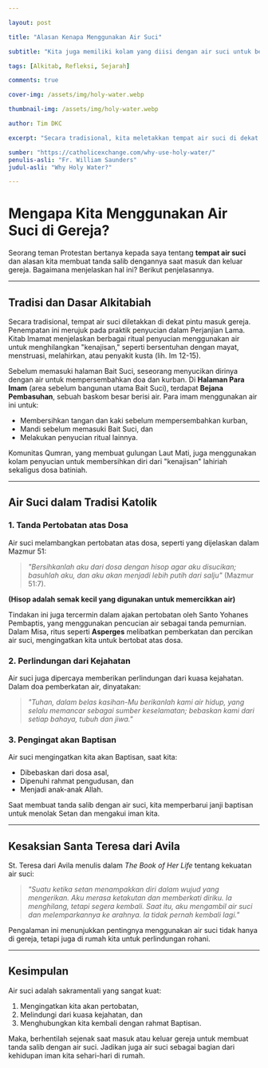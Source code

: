 ```yaml
---

layout: post

title: "Alasan Kenapa Menggunakan Air Suci"

subtitle: "Kita juga memiliki kolam yang diisi dengan air suci untuk berkat karena tiga alasan: sebagai tanda pertobatan atas dosa, untuk perlindungan dari kejahatan, dan sebagai pengingat akan Baptisan kita."

tags: [Alkitab, Refleksi, Sejarah]

comments: true

cover-img: /assets/img/holy-water.webp

thumbnail-img: /assets/img/holy-water.webp

author: Tim DKC

excerpt: "Secara tradisional, kita meletakkan tempat air suci di dekat pintu masuk gereja kita. Penempatan dan penggunaan ini sebenarnya sesuai dengan praktik penyucian Yahudi di Perjanjian Lama: Kitab Imamat menetapkan berbagai ritual penyucian menggunakan air untuk menghilangkan 'kenajisan' yang terkait, misalnya, dengan bersentuhan dengan mayat, menstruasi, melahirkan, atau kusta (lih. Im 12-15)."

sumber: "https://catholicexchange.com/why-use-holy-water/"
penulis-asli: "Fr. William Saunders"
judul-asli: "Why Holy Water?"

---
```


# Mengapa Kita Menggunakan Air Suci di Gereja?

Seorang teman Protestan bertanya kepada saya tentang **tempat air suci** dan alasan kita membuat tanda salib dengannya saat masuk dan keluar gereja. Bagaimana menjelaskan hal ini? Berikut penjelasannya.

---

## Tradisi dan Dasar Alkitabiah

Secara tradisional, tempat air suci diletakkan di dekat pintu masuk gereja. Penempatan ini merujuk pada praktik penyucian dalam Perjanjian Lama.  
Kitab Imamat menjelaskan berbagai ritual penyucian menggunakan air untuk menghilangkan "kenajisan," seperti bersentuhan dengan mayat, menstruasi, melahirkan, atau penyakit kusta (lih. Im 12-15).  

Sebelum memasuki halaman Bait Suci, seseorang menyucikan dirinya dengan air untuk mempersembahkan doa dan kurban. Di **Halaman Para Imam** (area sebelum bangunan utama Bait Suci), terdapat **Bejana Pembasuhan**, sebuah baskom besar berisi air. Para imam menggunakan air ini untuk:  
- Membersihkan tangan dan kaki sebelum mempersembahkan kurban,  
- Mandi sebelum memasuki Bait Suci, dan  
- Melakukan penyucian ritual lainnya.  

Komunitas Qumran, yang membuat gulungan Laut Mati, juga menggunakan kolam penyucian untuk membersihkan diri dari "kenajisan" lahiriah sekaligus dosa batiniah.  

---

## Air Suci dalam Tradisi Katolik  

### 1. **Tanda Pertobatan atas Dosa**  
Air suci melambangkan pertobatan atas dosa, seperti yang dijelaskan dalam Mazmur 51:  
> *"Bersihkanlah aku dari dosa dengan hisop agar aku disucikan; basuhlah aku, dan aku akan menjadi lebih putih dari salju"* (Mazmur 51:7).  

**(Hisop adalah semak kecil yang digunakan untuk memercikkan air)**

Tindakan ini juga tercermin dalam ajakan pertobatan oleh Santo Yohanes Pembaptis, yang menggunakan pencucian air sebagai tanda pemurnian. Dalam Misa, ritus seperti **Asperges** melibatkan pemberkatan dan percikan air suci, mengingatkan kita untuk bertobat atas dosa.  

### 2. **Perlindungan dari Kejahatan**  
Air suci juga dipercaya memberikan perlindungan dari kuasa kejahatan. Dalam doa pemberkatan air, dinyatakan:  
> *"Tuhan, dalam belas kasihan-Mu berikanlah kami air hidup, yang selalu memancar sebagai sumber keselamatan; bebaskan kami dari setiap bahaya, tubuh dan jiwa."*  

### 3. **Pengingat akan Baptisan**  
Air suci mengingatkan kita akan Baptisan, saat kita:  
- Dibebaskan dari dosa asal,  
- Dipenuhi rahmat pengudusan, dan  
- Menjadi anak-anak Allah.  

Saat membuat tanda salib dengan air suci, kita memperbarui janji baptisan untuk menolak Setan dan mengakui iman kita.  

---

## Kesaksian Santa Teresa dari Avila  

St. Teresa dari Avila menulis dalam *The Book of Her Life* tentang kekuatan air suci:  
> *"Suatu ketika setan menampakkan diri dalam wujud yang mengerikan. Aku merasa ketakutan dan memberkati diriku. Ia menghilang, tetapi segera kembali. Saat itu, aku mengambil air suci dan melemparkannya ke arahnya. Ia tidak pernah kembali lagi."*  

Pengalaman ini menunjukkan pentingnya menggunakan air suci tidak hanya di gereja, tetapi juga di rumah kita untuk perlindungan rohani.

---

## Kesimpulan  

Air suci adalah sakramentali yang sangat kuat:  
1. Mengingatkan kita akan pertobatan,  
2. Melindungi dari kuasa kejahatan, dan  
3. Menghubungkan kita kembali dengan rahmat Baptisan.  

Maka, berhentilah sejenak saat masuk atau keluar gereja untuk membuat tanda salib dengan air suci. Jadikan juga air suci sebagai bagian dari kehidupan iman kita sehari-hari di rumah.
